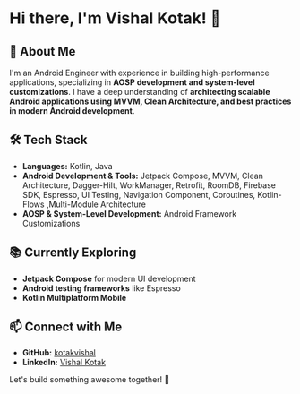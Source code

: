 # Hi there, I'm Vishal Kotak! 👋

## 🚀 About Me

I'm an Android Engineer with experience in building high-performance applications, specializing in **AOSP development and system-level customizations**. I have a deep understanding of **architecting scalable Android applications using MVVM, Clean Architecture, and best practices in modern Android development**.

## 🛠️ Tech Stack

- **Languages:** Kotlin, Java
- **Android Development & Tools:** Jetpack Compose, MVVM, Clean Architecture, Dagger-Hilt, WorkManager, Retrofit, RoomDB, Firebase SDK, Espresso, UI Testing, Navigation Component, Coroutines, Kotlin-Flows ,Multi-Module Architecture
- **AOSP & System-Level Development:** Android Framework Customizations

## 📚 Currently Exploring

- **Jetpack Compose** for modern UI development
- **Android testing frameworks** like Espresso
- **Kotlin Multiplatform Mobile**

## 📫 Connect with Me

- **GitHub:** [kotakvishal](https://github.com/kotakvishal)
- **LinkedIn:** [Vishal Kotak](https://www.linkedin.com/in/vishalkotak03/)

Let's build something awesome together! 🚀

